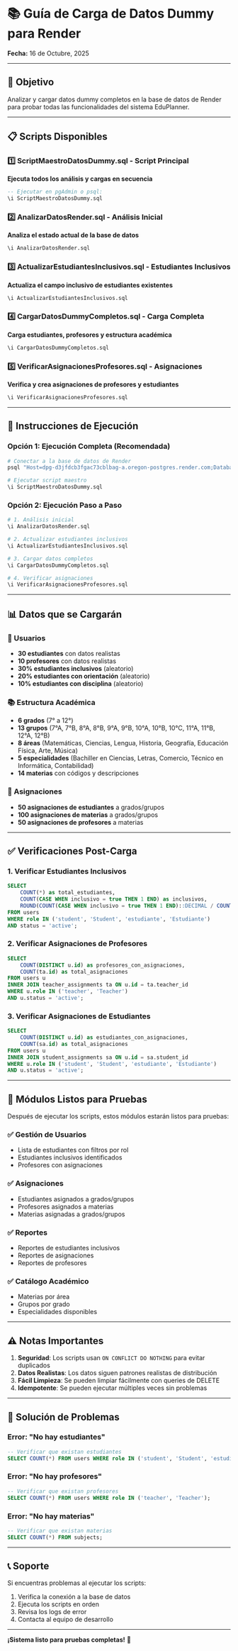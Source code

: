 # 📚 Guía de Carga de Datos Dummy para Render

**Fecha:** 16 de Octubre, 2025

---

## 🎯 Objetivo

Analizar y cargar datos dummy completos en la base de datos de Render para probar todas las funcionalidades del sistema EduPlanner.

---

## 📋 Scripts Disponibles

### 1️⃣ **ScriptMaestroDatosDummy.sql** - Script Principal
**Ejecuta todos los análisis y cargas en secuencia**

```sql
-- Ejecutar en pgAdmin o psql:
\i ScriptMaestroDatosDummy.sql
```

### 2️⃣ **AnalizarDatosRender.sql** - Análisis Inicial
**Analiza el estado actual de la base de datos**

```sql
\i AnalizarDatosRender.sql
```

### 3️⃣ **ActualizarEstudiantesInclusivos.sql** - Estudiantes Inclusivos
**Actualiza el campo inclusivo de estudiantes existentes**

```sql
\i ActualizarEstudiantesInclusivos.sql
```

### 4️⃣ **CargarDatosDummyCompletos.sql** - Carga Completa
**Carga estudiantes, profesores y estructura académica**

```sql
\i CargarDatosDummyCompletos.sql
```

### 5️⃣ **VerificarAsignacionesProfesores.sql** - Asignaciones
**Verifica y crea asignaciones de profesores y estudiantes**

```sql
\i VerificarAsignacionesProfesores.sql
```

---

## 🚀 Instrucciones de Ejecución

### Opción 1: Ejecución Completa (Recomendada)
```bash
# Conectar a la base de datos de Render
psql "Host=dpg-d3jfdcb3fgac73cblbag-a.oregon-postgres.render.com;Database=schoolmanagement_xqks;Username=admin;Password=2c2GygJl2ArUP5fKuFDsRtWFYC4NJdtk;Port=5432;SSL Mode=Require;Trust Server Certificate=true"

# Ejecutar script maestro
\i ScriptMaestroDatosDummy.sql
```

### Opción 2: Ejecución Paso a Paso
```bash
# 1. Análisis inicial
\i AnalizarDatosRender.sql

# 2. Actualizar estudiantes inclusivos
\i ActualizarEstudiantesInclusivos.sql

# 3. Cargar datos completos
\i CargarDatosDummyCompletos.sql

# 4. Verificar asignaciones
\i VerificarAsignacionesProfesores.sql
```

---

## 📊 Datos que se Cargarán

### 👥 Usuarios
- **30 estudiantes** con datos realistas
- **10 profesores** con datos realistas
- **30% estudiantes inclusivos** (aleatorio)
- **20% estudiantes con orientación** (aleatorio)
- **10% estudiantes con disciplina** (aleatorio)

### 📚 Estructura Académica
- **6 grados** (7° a 12°)
- **13 grupos** (7°A, 7°B, 8°A, 8°B, 9°A, 9°B, 10°A, 10°B, 10°C, 11°A, 11°B, 12°A, 12°B)
- **8 áreas** (Matemáticas, Ciencias, Lengua, Historia, Geografía, Educación Física, Arte, Música)
- **5 especialidades** (Bachiller en Ciencias, Letras, Comercio, Técnico en Informática, Contabilidad)
- **14 materias** con códigos y descripciones

### 🔗 Asignaciones
- **50 asignaciones de estudiantes** a grados/grupos
- **100 asignaciones de materias** a grados/grupos
- **50 asignaciones de profesores** a materias

---

## ✅ Verificaciones Post-Carga

### 1. Verificar Estudiantes Inclusivos
```sql
SELECT 
    COUNT(*) as total_estudiantes,
    COUNT(CASE WHEN inclusivo = true THEN 1 END) as inclusivos,
    ROUND(COUNT(CASE WHEN inclusivo = true THEN 1 END)::DECIMAL / COUNT(*) * 100, 1) as porcentaje_inclusivos
FROM users 
WHERE role IN ('student', 'Student', 'estudiante', 'Estudiante') 
AND status = 'active';
```

### 2. Verificar Asignaciones de Profesores
```sql
SELECT 
    COUNT(DISTINCT u.id) as profesores_con_asignaciones,
    COUNT(ta.id) as total_asignaciones
FROM users u
INNER JOIN teacher_assignments ta ON u.id = ta.teacher_id
WHERE u.role IN ('teacher', 'Teacher') 
AND u.status = 'active';
```

### 3. Verificar Asignaciones de Estudiantes
```sql
SELECT 
    COUNT(DISTINCT u.id) as estudiantes_con_asignaciones,
    COUNT(sa.id) as total_asignaciones
FROM users u
INNER JOIN student_assignments sa ON u.id = sa.student_id
WHERE u.role IN ('student', 'Student', 'estudiante', 'Estudiante') 
AND u.status = 'active';
```

---

## 🎯 Módulos Listos para Pruebas

Después de ejecutar los scripts, estos módulos estarán listos para pruebas:

### ✅ Gestión de Usuarios
- Lista de estudiantes con filtros por rol
- Estudiantes inclusivos identificados
- Profesores con asignaciones

### ✅ Asignaciones
- Estudiantes asignados a grados/grupos
- Profesores asignados a materias
- Materias asignadas a grados/grupos

### ✅ Reportes
- Reportes de estudiantes inclusivos
- Reportes de asignaciones
- Reportes de profesores

### ✅ Catálogo Académico
- Materias por área
- Grupos por grado
- Especialidades disponibles

---

## ⚠️ Notas Importantes

1. **Seguridad**: Los scripts usan `ON CONFLICT DO NOTHING` para evitar duplicados
2. **Datos Realistas**: Los datos siguen patrones realistas de distribución
3. **Fácil Limpieza**: Se pueden limpiar fácilmente con queries de DELETE
4. **Idempotente**: Se pueden ejecutar múltiples veces sin problemas

---

## 🔧 Solución de Problemas

### Error: "No hay estudiantes"
```sql
-- Verificar que existan estudiantes
SELECT COUNT(*) FROM users WHERE role IN ('student', 'Student', 'estudiante', 'Estudiante');
```

### Error: "No hay profesores"
```sql
-- Verificar que existan profesores
SELECT COUNT(*) FROM users WHERE role IN ('teacher', 'Teacher');
```

### Error: "No hay materias"
```sql
-- Verificar que existan materias
SELECT COUNT(*) FROM subjects;
```

---

## 📞 Soporte

Si encuentras problemas al ejecutar los scripts:

1. Verifica la conexión a la base de datos
2. Ejecuta los scripts en orden
3. Revisa los logs de error
4. Contacta al equipo de desarrollo

---

**¡Sistema listo para pruebas completas!** 🎉
